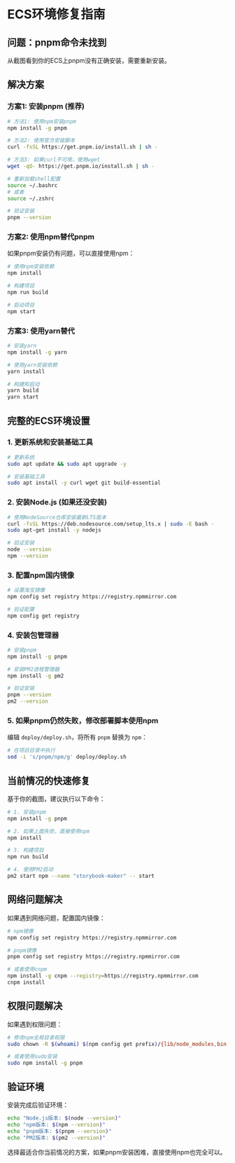 # ECS环境修复指南

## 问题：pnpm命令未找到

从截图看到你的ECS上pnpm没有正确安装，需要重新安装。

## 解决方案

### 方案1: 安装pnpm (推荐)

```bash
# 方法1: 使用npm安装pnpm
npm install -g pnpm

# 方法2: 使用官方安装脚本
curl -fsSL https://get.pnpm.io/install.sh | sh -

# 方法3: 如果curl不可用，使用wget
wget -qO- https://get.pnpm.io/install.sh | sh -

# 重新加载shell配置
source ~/.bashrc
# 或者
source ~/.zshrc

# 验证安装
pnpm --version
```

### 方案2: 使用npm替代pnpm

如果pnpm安装仍有问题，可以直接使用npm：

```bash
# 使用npm安装依赖
npm install

# 构建项目
npm run build

# 启动项目
npm start
```

### 方案3: 使用yarn替代

```bash
# 安装yarn
npm install -g yarn

# 使用yarn安装依赖
yarn install

# 构建和启动
yarn build
yarn start
```

## 完整的ECS环境设置

### 1. 更新系统和安装基础工具
```bash
# 更新系统
sudo apt update && sudo apt upgrade -y

# 安装基础工具
sudo apt install -y curl wget git build-essential
```

### 2. 安装Node.js (如果还没安装)
```bash
# 使用NodeSource仓库安装最新LTS版本
curl -fsSL https://deb.nodesource.com/setup_lts.x | sudo -E bash -
sudo apt-get install -y nodejs

# 验证安装
node --version
npm --version
```

### 3. 配置npm国内镜像
```bash
# 设置淘宝镜像
npm config set registry https://registry.npmmirror.com

# 验证配置
npm config get registry
```

### 4. 安装包管理器
```bash
# 安装pnpm
npm install -g pnpm

# 安装PM2进程管理器
npm install -g pm2

# 验证安装
pnpm --version
pm2 --version
```

### 5. 如果pnpm仍然失败，修改部署脚本使用npm

编辑 `deploy/deploy.sh`，将所有 `pnpm` 替换为 `npm`：

```bash
# 在项目目录中执行
sed -i 's/pnpm/npm/g' deploy/deploy.sh
```

## 当前情况的快速修复

基于你的截图，建议执行以下命令：

```bash
# 1. 安装pnpm
npm install -g pnpm

# 2. 如果上面失败，直接使用npm
npm install

# 3. 构建项目
npm run build

# 4. 使用PM2启动
pm2 start npm --name "storybook-maker" -- start
```

## 网络问题解决

如果遇到网络问题，配置国内镜像：

```bash
# npm镜像
npm config set registry https://registry.npmmirror.com

# pnpm镜像
pnpm config set registry https://registry.npmmirror.com

# 或者使用cnpm
npm install -g cnpm --registry=https://registry.npmmirror.com
cnpm install
```

## 权限问题解决

如果遇到权限问题：

```bash
# 修改npm全局目录权限
sudo chown -R $(whoami) $(npm config get prefix)/{lib/node_modules,bin,share}

# 或者使用sudo安装
sudo npm install -g pnpm
```

## 验证环境

安装完成后验证环境：

```bash
echo "Node.js版本: $(node --version)"
echo "npm版本: $(npm --version)"
echo "pnpm版本: $(pnpm --version)"
echo "PM2版本: $(pm2 --version)"
```

选择最适合你当前情况的方案，如果pnpm安装困难，直接使用npm也完全可以。